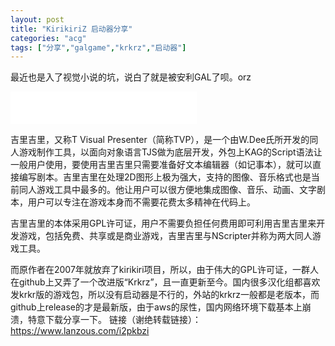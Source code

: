 ```yaml
---
layout: post
title: "KirikiriZ 启动器分享"
categories: "acg"
tags: ["分享","galgame","krkrz","启动器"]
---
```

最近也是入了视觉小说的坑，说白了就是被安利GAL了呗。orz

<!-- moreandmore -->

<p>
 <iframe frameborder="no" border="0" marginwidth="0" marginheight="0" width=298 height=52 src="//music.163.com/outchain/player?type=2&amp;id=536483&amp;auto=1&amp;height=32"> </iframe>
</p>


吉里吉里，又称T Visual Presenter（简称TVP），是一个由W.Dee氏所开发的同人游戏制作工具，以面向对象语言TJS做为底层开发，外包上KAG的Script语法让一般用户使用，要使用吉里吉里只需要准备好文本编辑器（如记事本），就可以直接编写剧本。吉里吉里在处理2D图形上极为强大，支持的图像、音乐格式也是当前同人游戏工具中最多的。他让用户可以很方便地集成图像、音乐、动画、文字剧本，用户可以专注在游戏本身而不需要花费太多精神在代码上。

吉里吉里的本体采用GPL许可证，用户不需要负担任何费用即可利用吉里吉里来开发游戏，包括免费、共享或是商业游戏，吉里吉里与NScripter并称为两大同人游戏工具。

而原作者在2007年就放弃了kirikiri项目，所以，由于伟大的GPL许可证，一群人在github上又弄了一个改进版“Krkrz”，且一直更新至今。国内很多汉化组都喜欢发krkr版的游戏包，所以没有启动器是不行的，外站的krkrz一般都是老版本，而github上release的才是最新版，由于aws的尿性，国内网络环境下载基本上崩溃，特意下载分享一下。
链接（谢绝转载链接）：
https://www.lanzous.com/i2pkbzi